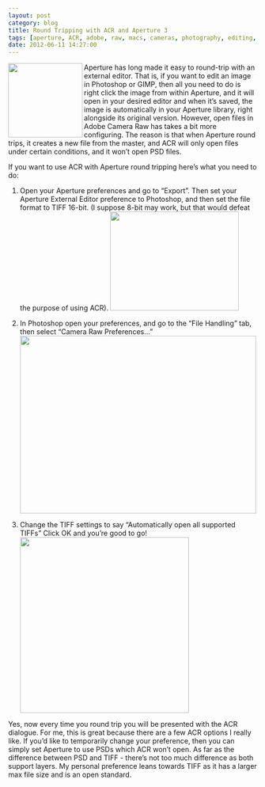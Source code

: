 ```yaml
---
layout: post
category: blog
title: Round Tripping with ACR and Aperture 3
tags: [aperture, ACR, adobe, raw, macs, cameras, photography, editing, photoshop, round tripping, aperture 3, AP3]
date: 2012-06-11 14:27:00
---
```



<img src="http://media.tumblr.com/tumblr_m5g0uphwpB1qjg6k8.png" width="150" height="150" align="left" alt=""/>Aperture has long made it easy to round-trip with an external editor. That is, if you want to edit an image in Photoshop or GIMP, then all you need to do is right click the image from within Aperture, and it will open in your desired editor and when it’s saved, the image is automatically in your Aperture library, right alongside its original version. However, open files in Adobe Camera Raw has takes a bit more configuring. The reason is that when Aperture round trips, it creates a new file from the master, and ACR will only open files under certain conditions, and it won’t open PSD files.

<!--more-->

If you want to use ACR with Aperture round tripping here’s what you need to do:

1. Open your Aperture preferences and go to “Export”. Then set your Aperture External Editor preference to Photoshop, and then set the file format to TIFF 16-bit. (I suppose 8-bit may work, but that would defeat the purpose of using ACR). <img src="http://media.tumblr.com/tumblr_m5g0lnHM8l1qjg6k8.png" width="260" height="200" alt=""/><br/>

2. In Photoshop open your preferences, and go to the “File Handling” tab, then select “Camera Raw Preferences…”<img src="http://media.tumblr.com/tumblr_m5g0me3aDX1qjg6k8.png" width="477" height="359" alt=""/>

3. Change the TIFF settings to say “Automatically open all supported TIFFs” Click OK and you’re good to go!<img src="http://media.tumblr.com/tumblr_m5g0mrb6TN1qjg6k8.png" width="341" height="355" alt=""/>


Yes, now every time you round trip you will be presented with the ACR dialogue. For me, this is great because there are a few ACR options I really like. If you’d like to temporarily change your preference, then you can simply set Aperture to use PSDs which ACR won’t open. As far as the difference between PSD and TIFF - there’s not too much difference as both support layers. My personal preference leans towards TIFF as it has a larger max file size and is an open standard.
